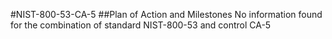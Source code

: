 #NIST-800-53-CA-5
##Plan of Action and Milestones
No information found for the combination of standard NIST-800-53 and control CA-5

